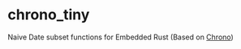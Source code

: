 # chrono_tiny
Naive Date subset functions for Embedded Rust (Based on [Chrono](https://docs.rs/chrono/latest/chrono/index.html))
